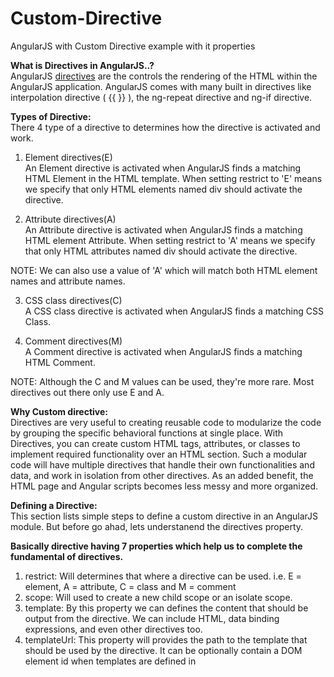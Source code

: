 # Custom-Directive  
AngularJS with Custom Directive example with it properties  

**What is Directives in AngularJS..?**  
AngularJS [directives](https://docs.angularjs.org/api/ng/directive) are the controls the rendering of the HTML within the AngularJS application. AngularJS comes with many built in directives like interpolation directive ( {{ }} ), the ng-repeat directive and ng-if directive.
  
  
**Types of Directive:**  
There 4 type of a directive to determines how the directive is activated and work. 
  
1) Element directives(E)  
An Element directive is activated when AngularJS finds a matching HTML Element in the HTML template. When setting restrict to 'E' means we specify that only HTML elements named div should activate the directive.  
  
2) Attribute directives(A)  
An Attribute directive is activated when AngularJS finds a matching HTML element Attribute. When setting restrict to 'A' means we specify that only HTML attributes named div should activate the directive.
  
NOTE: We can also use a value of 'A' which will match both HTML element names and attribute names.  
  
3) CSS class directives(C)  
A CSS class directive is activated when AngularJS finds a matching CSS Class.    
  
4) Comment directives(M)  
A Comment directive is activated when AngularJS finds a matching HTML Comment.  
  
NOTE: Although the C and M values can be used, they're more rare. Most directives out there only use E and A.  
  
  
**Why Custom directive:**    
Directives are very useful to creating reusable code to modularize the code by grouping the specific behavioral functions at single place.  With Directives, you can create custom HTML tags, attributes, or classes to implement required functionality over an HTML section. Such a modular code will have multiple directives that handle their own functionalities and data, and work in isolation from other directives. As an added benefit, the HTML page and Angular scripts becomes less messy and more organized.  
  
  
**Defining a Directive:**    
This section lists simple steps to define a custom directive in an AngularJS module. But before go ahad, lets understanend the directives property.  
  
**Basically directive having 7 properties which help us to complete the fundamental of directives.**   
1) restrict:  Will determines that where a directive can be used. i.e. E = element, A = attribute, C = class and M = comment  
2) scope: Will used to create a new child scope or an isolate scope.   
3) template: By this property we can defines the content that should be output from the directive. We can include HTML, data binding expressions, and even other directives too.  
4) templateUrl: This property will provides the path to the template that should be used by the directive. It can be optionally contain a DOM element id when templates are defined in <script> tags.  
5) controller: We can associate our controller to the directive template using this property  
6) link: Use this properties when we need to perform any action OR event with function which used for DOM manipulation tasks.      
7) transclude: Will used to whether to transfer and include the original child content of the directive's HTML markup in the destination markup which is defined in the template.      
  
**Some basic fundamental of scope**    
When we are setting scope: true in directive, and directive is custom, the scope of the directive could be in Isolated scope, It means the directive does not share a scope with the controller; both directive and controller have their own scope. Angular js will create a new scope for that directive. That means any changes made to the directive scope will not reflect back in parent controller.     
    
`<` is for one-way binding and available since v1.5.   
`@` pass string value, one way binding. These strings support {{}} expressions for interpolated values.   
`=` pass object, 2 ways binding. The model in parent scope is linked to the model in the directive's isolated scope.  
`&` pass a method into your directive's scope so that it can be called within your directive. Also can pass data from directive to controller.  
  
    
**index.html code** 
```html
<body ng-controller="mainController">
	<!-- Static content-->
	{{2+2}}

	<!-- Custom Directive content-->
	<custom-directive></custom-directive>

	<!-- Linked Directive content -->
	<linked-directive title="Linked Title"></linked-directive>
</body>
```

**app.js code**  
```html
//define an Angular app...
angular.module("app",['main']);

//Create and assing module to use more specific way...
var ndApp = angular.module("main",[]);

//define a directive...
ndApp.directive('customDirective', function() {
    return {
        restrict: 'E',
		template: '<h1>From custom directive!</h1>'
    };
});
```  
Checkout this example for more detail and take ride of this [documentation](https://docs.angularjs.org/guide/directive)...
